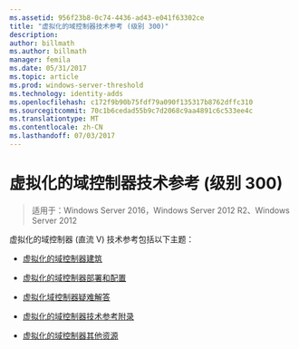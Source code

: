 ```yaml
---
ms.assetid: 956f23b8-0c74-4436-ad43-e041f63302ce
title: "虚拟化的域控制器技术参考 (级别 300)"
description: 
author: billmath
ms.author: billmath
manager: femila
ms.date: 05/31/2017
ms.topic: article
ms.prod: windows-server-threshold
ms.technology: identity-adds
ms.openlocfilehash: c172f9b90b75fdf79a090f135317b8762dffc310
ms.sourcegitcommit: 70c1b6cedad55b9c7d2068c9aa4891c6c533ee4c
ms.translationtype: MT
ms.contentlocale: zh-CN
ms.lasthandoff: 07/03/2017
---
```

# <a name="virtualized-domain-controller-technical-reference-level-300"></a>虚拟化的域控制器技术参考 (级别 300)

>适用于：Windows Server 2016，Windows Server 2012 R2、Windows Server 2012

虚拟化的域控制器 (直流 V) 技术参考包括以下主题：  
  
-   [虚拟化的域控制器建筑](../../../ad-ds/get-started/virtual-dc/Virtualized-Domain-Controller-Architecture.md)  
  
-   [虚拟化的域控制器部署和配置](../../../ad-ds/get-started/virtual-dc/Virtualized-Domain-Controller-Deployment-and-Configuration.md)  
  
-   [虚拟化域控制器疑难解答](../../../ad-ds/manage/virtual-dc/Virtualized-Domain-Controller-Troubleshooting.md)  
  
-   [虚拟化的域控制器技术参考附录](../../../ad-ds/reference/virtual-dc/Virtualized-Domain-Controller-Technical-Reference-Appendix.md)  
  
-   [虚拟化的域控制器其他资源](../../../ad-ds/reference/virtual-dc/Virtualized-Domain-Controller-Additional-Resources.md)  
  


